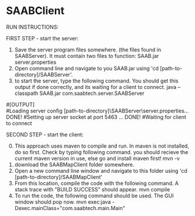 # SAABClient

RUN INSTRUCTIONS:

FIRST STEP - start the server:

1. Save the server program files somewhere. (the files found in SAABServer). It must contain two files to function:
SAAB.jar
server.properties
2. Open command line and navigate to you SAAB.jar using 'cd [path-to-directory]/SAABServer'.
3. to start the server, type the following command. You should get this output if done correctly, and its waiting for a client to connect.
java –classpath SAAB.jar com.saabtech.server.SAABServer

#[OUTPUT]	
#Loading server config [path-to-directory]\SAABServer\server.properties... DONE!
#Setting up server socket at port 5463 ... DONE!
#Waiting for client to connect


	
SECOND STEP - start the client:

0. This approach uses maven to compile and run. In maven is not installed, do so first. Check by typing following command. you should recieve the current maven version in use, else go and install maven first!
mvn -v
1. download the SAABMapClient folder somewhere.
2. Open a new command line window and navigate to this folder using 'cd [path-to-directory]/SAABMapClient'
3. From this location, compile the code with the following command. A stack trace with "BUILD SUCCESS" should appear.
mvn compile
4. To run the code, the following command should be used. The GUI window should pop now.
mvn exec:java -Dexec.mainClass="com.saabtech.main.Main"

